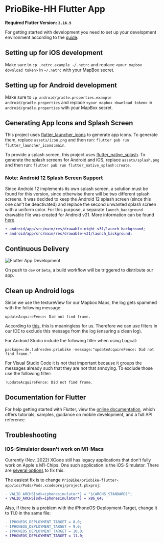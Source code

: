 # PrioBike-HH Flutter App

**Required Flutter Version: `3.16.9`**

For getting started with development you need to set up your development environment according to
the [guide](https://docs.flutter.dev/get-started/install).

## Setting up for iOS development

Make sure to `cp .netrc.example ~/.netrc` and replace `<your mapbox download token>` in `~/.netrc` with your MapBox secret.

## Setting up for Android development

Make sure to `cp android/gradle.properties.example android/gradle.properties` and replace
`<your mapbox download token>` in `android/gradle.properties` with your MapBox secret.

## Generating App Icons and Splash Screen

This project uses [flutter_launcher_icons](https://pub.dev/packages/flutter_launcher_icons) to
generate app icons. To generate them, replace `assets/icon.png` and then
run: `flutter pub run flutter_launcher_icons:main`.

To provide a splash screen, this project
uses [flutter_native_splash](https://pub.dev/packages/flutter_native_splash). To generate the splash
screens for Android and iOS, replace `assets/splash.png` and then
run: `flutter pub run flutter_native_splash:create`.

### Note: Android 12 Splash Screen Support

Since Android 12 implements its own splash screen, a solution must be found for this version, since
otherwise there will be two different splash screens. It was decided to keep the Android 12 splash
screen (since this one can't be deactivated) and replace the second unwanted splash screen with a
uniform color. For this purpose, a separate `launch_background` drawable file was created for
Android v31. More information can be
found [here](https://pub.dev/packages/flutter_native_splash#android-12-support).

```diff
+ android/app/src/main/res/drawable-night-v31/launch_background;
+ android/app/src/main/res/drawable-v31/launch_background;
```

## Continuous Delivery

![Flutter App Development](https://user-images.githubusercontent.com/27271818/208384012-5259dae4-abad-4705-9390-ac1bcf007ac7.png)

On push to `dev` or `beta`, a build workflow will be triggered to distribute our app.

## Clean up Android logs

Since we use the textureView for our Mapbox Maps, the log gets spammed with the following message:

```
updateAcquireFence: Did not find frame.
```

According to [this](https://github.com/flutter/flutter/issues/104268#issuecomment-1134964433), this
is meaningless for us. Therefore we can use filters in our IDE to exclude this message from the
log (ensuring a clean log).

For Android Studio include the following filter when using Logcat:

```
package=:de.tudresden.priobike -message:"updateAcquireFence: Did not find frame."
```

For Visual Studio Code it is not that important because it groups the messages already such that
they are not that annoying. To exclude those use the following filter:

```
!updateAcquireFence: Did not find frame.
```

## Documentation for Flutter

For help getting started with Flutter, view the
[online documentation](https://flutter.dev/docs), which offers tutorials,
samples, guidance on mobile development, and a full API reference.

## Troubleshooting

### IOS-Simulator doesn't work on M1-Macs

Currently (Nov. 2022) XCode still has legacy applications that don't fully work on Apple's M1-Chips.
One such application is the iOS-Simulator. There
are [several options](https://blog.sudeium.com/2021/06/18/build-for-x86-simulator-on-apple-silicon-macs/)
to fix this.

The easiest fix is to
change `PrioBike/priobike-flutter-app/ios/Pods/Pods.xcodeproj/project.pbxproj`:

```diff
- VALID_ARCHS[sdk=iphonesimulator*] = "$(ARCHS_STANDARD)";
+ VALID_ARCHS[sdk=iphonesimulator*] = x86_64;
```

Also, if there is a problem with the iPhoneOS-Deployment-Target, change it to 11.0 in the same file:

```diff
- IPHONEOS_DEPLOYMENT_TARGET = 8.0;
- IPHONEOS_DEPLOYMENT_TARGET = 9.0;
- IPHONEOS_DEPLOYMENT_TARGET = 10.0;
+ IPHONEOS_DEPLOYMENT_TARGET = 11.0;
```
